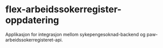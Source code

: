 # flex-arbeidssokerregister-oppdatering

Applikasjon for integrasjon mellom sykepengesoknad-backend og paw-arbeidssokerregisteret-api.
